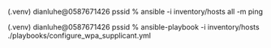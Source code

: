 (.venv) dianluhe@0587671426 pssid % ansible -i inventory/hosts all -m ping

(.venv) dianluhe@0587671426 pssid % ansible-playbook -i inventory/hosts ./playbooks/configure_wpa_supplicant.yml
